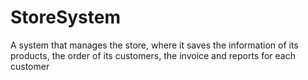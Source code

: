 # StoreSystem

A system that manages the store, where it saves the information of its products, the order of its customers, the invoice and reports for each customer  
